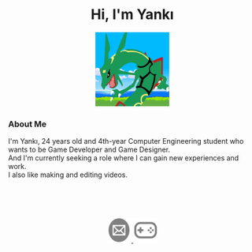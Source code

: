# <h1 align="center">Hi, I'm Yankı <a></h1>
    
<p align="center">
    <a href="https://www.youtube.com/@azauqyar">
         <img alt="Azauqyar" src="Images/logo.png"
         width=150" height="150"></a>
</p>

<div>
<h3 align="left">About Me</h3>
 I'm Yankı, 24 years old and 4th-year Computer Engineering student who wants to be Game Developer and Game Designer.<br>
 And I'm currently seeking a role where I can gain new experiences and work. <br>
 I also like making and editing videos. <br>

<br> <br> <br>
<p align="center">
   <a href="mailto:yankestone@gmail.com">
         <img alt="Mail" src="Images/mail.png"
         width=50" height="50">
      </a>
      <a href="https://azauqyarstone.itch.io/">
         <img alt="Games" src="Images/itch.png"
         width=50" height="50">
      </a>
</p>
